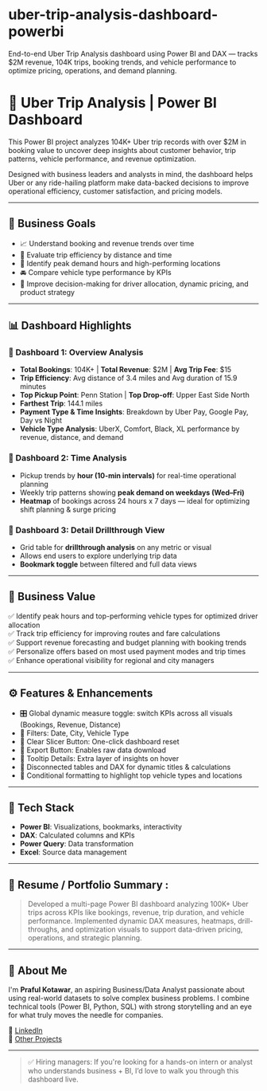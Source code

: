 # uber-trip-analysis-dashboard-powerbi
End-to-end Uber Trip Analysis dashboard using Power BI and DAX — tracks $2M revenue, 104K trips, booking trends, and vehicle performance to optimize pricing, operations, and demand planning.

# 🚗 Uber Trip Analysis | Power BI Dashboard

This Power BI project analyzes 104K+ Uber trip records with over $2M in booking value to uncover deep insights about customer behavior, trip patterns, vehicle performance, and revenue optimization.

Designed with business leaders and analysts in mind, the dashboard helps Uber or any ride-hailing platform make data-backed decisions to improve operational efficiency, customer satisfaction, and pricing models.

---

## 🎯 Business Goals

- 📈 Understand booking and revenue trends over time
- 🚖 Evaluate trip efficiency by distance and time
- 🧾 Identify peak demand hours and high-performing locations
- 🚘 Compare vehicle type performance by KPIs
- 📍 Improve decision-making for driver allocation, dynamic pricing, and product strategy

---

## 📊 Dashboard Highlights

### 🔹 Dashboard 1: **Overview Analysis**
- **Total Bookings**: 104K+ | **Total Revenue**: $2M | **Avg Trip Fee**: $15  
- **Trip Efficiency**: Avg distance of 3.4 miles and Avg duration of 15.9 minutes  
- **Top Pickup Point**: Penn Station | **Top Drop-off**: Upper East Side North  
- **Farthest Trip**: 144.1 miles  
- **Payment Type & Time Insights**: Breakdown by Uber Pay, Google Pay, Day vs Night  
- **Vehicle Type Analysis**: UberX, Comfort, Black, XL performance by revenue, distance, and demand

### 🔹 Dashboard 2: **Time Analysis**
- Pickup trends by **hour (10-min intervals)** for real-time operational planning  
- Weekly trip patterns showing **peak demand on weekdays (Wed–Fri)**  
- **Heatmap** of bookings across 24 hours x 7 days — ideal for optimizing shift planning & surge pricing

### 🔹 Dashboard 3: **Detail Drillthrough View**
- Grid table for **drillthrough analysis** on any metric or visual  
- Allows end users to explore underlying trip data  
- **Bookmark toggle** between filtered and full data views

---

## 🧠 Business Value

✅ Identify peak hours and top-performing vehicle types for optimized driver allocation  
✅ Track trip efficiency for improving routes and fare calculations  
✅ Support revenue forecasting and budget planning with booking trends  
✅ Personalize offers based on most used payment modes and trip times  
✅ Enhance operational visibility for regional and city managers

---

## ⚙️ Features & Enhancements

- 🎛️ Global dynamic measure toggle: switch KPIs across all visuals (Bookings, Revenue, Distance)
- 📅 Filters: Date, City, Vehicle Type
- 📌 Clear Slicer Button: One-click dashboard reset
- 📁 Export Button: Enables raw data download
- 📘 Tooltip Details: Extra layer of insights on hover
- 📍 Disconnected tables and DAX for dynamic titles & calculations
- 🎯 Conditional formatting to highlight top vehicle types and locations

---

## 🧮 Tech Stack

- **Power BI**: Visualizations, bookmarks, interactivity
- **DAX**: Calculated columns and KPIs
- **Power Query**: Data transformation
- **Excel**: Source data management

---

## 📌 Resume / Portfolio Summary :

> Developed a multi-page Power BI dashboard analyzing 100K+ Uber trips across KPIs like bookings, revenue, trip duration, and vehicle performance. Implemented dynamic DAX measures, heatmaps, drill-throughs, and optimization visuals to support data-driven pricing, operations, and strategic planning.

---

## 👤 About Me

I'm **Praful Kotawar**, an aspiring Business/Data Analyst passionate about using real-world datasets to solve complex business problems. I combine technical tools (Power BI, Python, SQL) with strong storytelling and an eye for what truly moves the needle for companies.

🔗 [LinkedIn](https://www.linkedin.com/in/praful-kotawar-a6443631a)  
📁 [Other Projects](https://github.com/Praful9967/Projects-Work.git)

---

> ✅ Hiring managers: If you're looking for a hands-on intern or analyst who understands business + BI, I’d love to walk you through this dashboard live.

